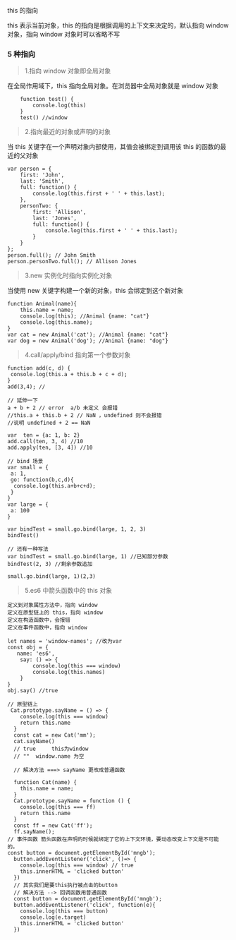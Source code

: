 this 的指向

this 表示当前对象，this 的指向是根据调用的上下文来决定的，默认指向 window 对象，指向 window 对象时可以省略不写

### 5 种指向

> 1.指向 window 对象即全局对象

在全局作用域下，this 指向全局对象。在浏览器中全局对象就是 window 对象

```
    function test() {
        console.log(this)
    }
    test() //window
```

> 2.指向最近的对象或声明的对象

当 this 关键字在一个声明对象内部使用，其值会被绑定到调用该 this 的函数的最近的父对象

```
var person = {
    first: 'John',
    last: 'Smith',
    full: function() {
        console.log(this.first + ' ' + this.last);
    },
    personTwo: {
        first: 'Allison',
        last: 'Jones',
        full: function() {
            console.log(this.first + ' ' + this.last);
        }
    }
};
person.full(); // John Smith
person.personTwo.full(); // Allison Jones
```

> 3.new 实例化时指向实例化对象

当使用 new 关键字构建一个新的对象，this 会绑定到这个新对象

```
function Animal(name){
    this.name = name;
    console.log(this); //Animal {name: "cat"}
    console.log(this.name);
}
var cat = new Animal('cat'); //Animal {name: "cat"}
var dog = new Animal('dog'); //Animal {name: "dog"}
```

> 4.call/apply/bind 指向第一个参数对象

```
function add(c, d) {
 console.log(this.a + this.b + c + d);
}
add(3,4); //

// 延伸一下
a + b + 2 // error  a/b 未定义 会报错
//this.a + this.b + 2 // NaN ，undefined 则不会报错
//说明 undefined + 2 == NaN

var  ten = {a: 1, b: 2}
add.call(ten, 3, 4) //10
add.apply(ten, [3, 4]) //10

// bind 场景
var small = {
 a: 1,
 go: function(b,c,d){
  console.log(this.a+b+c+d);
 }
}
var large = {
 a: 100
}

var bindTest = small.go.bind(large, 1, 2, 3)
bindTest()

// 还有一种写法
var bindTest = small.go.bind(large, 1) //已知部分参数
bindTest(2, 3) //剩余参数追加

small.go.bind(large, 1)(2,3)
```

> 5.es6 中箭头函数中的 this 对象

    定义到对象属性方法中，指向 window
    定义在原型链上的 this，指向 window
    定义在构造函数中，会报错
    定义在事件函数中，指向 window

```
let names = 'window-names'; //改为var
const obj = {
   name: 'es6',
    say: () => {
        console.log(this === window)
        console.log(this.names)
    }
}
obj.say() //true

// 原型链上
 Cat.prototype.sayName = () => {
    console.log(this === window)
    return this.name
  }
  const cat = new Cat('mm');
  cat.sayName()
  // true     this为window
  // ""  window.name 为空

  // 解决方法 ===> sayName 更改成普通函数

  function Cat(name) {
    this.name = name;
  }
  Cat.prototype.sayName = function () {
    console.log(this === ff)
    return this.name
  }
  const ff = new Cat('ff');
  ff.sayName();
// 事件函数 箭头函数在声明的时候就绑定了它的上下文环境，要动态改变上下文是不可能的。
const button = document.getElementById('mngb');
  button.addEventListener('click', ()=> {
    console.log(this === window) // true
    this.innerHTML = 'clicked button'
  })
  // 其实我们是要this执行被点击的button
  // 解决方法 --> 回调函数用普通函数
  const button = document.getElementById('mngb');
  button.addEventListener('click', function(e){
    console.log(this === button)
    console.log(e.target)
    this.innerHTML = 'clicked button'
  })
```
